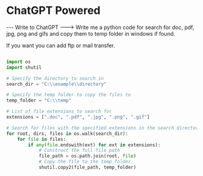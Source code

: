 # ChatGPT Powered

--- Write to ChatGPT ---> Write me a python code for search for doc, pdf, jpg, png and gifs and copy them to temp folder in windows if found.

If you want you can add ftp or mail transfer.

```python

import os
import shutil

# Specify the directory to search in
search_dir = "C:\\example\\directory"

# Specify the temp folder to copy the files to
temp_folder = "C:\\temp"

# List of file extensions to search for
extensions = [".doc", ".pdf", ".jpg", ".png", ".gif"]

# Search for files with the specified extensions in the search directory
for root, dirs, files in os.walk(search_dir):
    for file in files:
        if any(file.endswith(ext) for ext in extensions):
            # Construct the full file path
            file_path = os.path.join(root, file)
            # Copy the file to the temp folder
            shutil.copy2(file_path, temp_folder)

```

